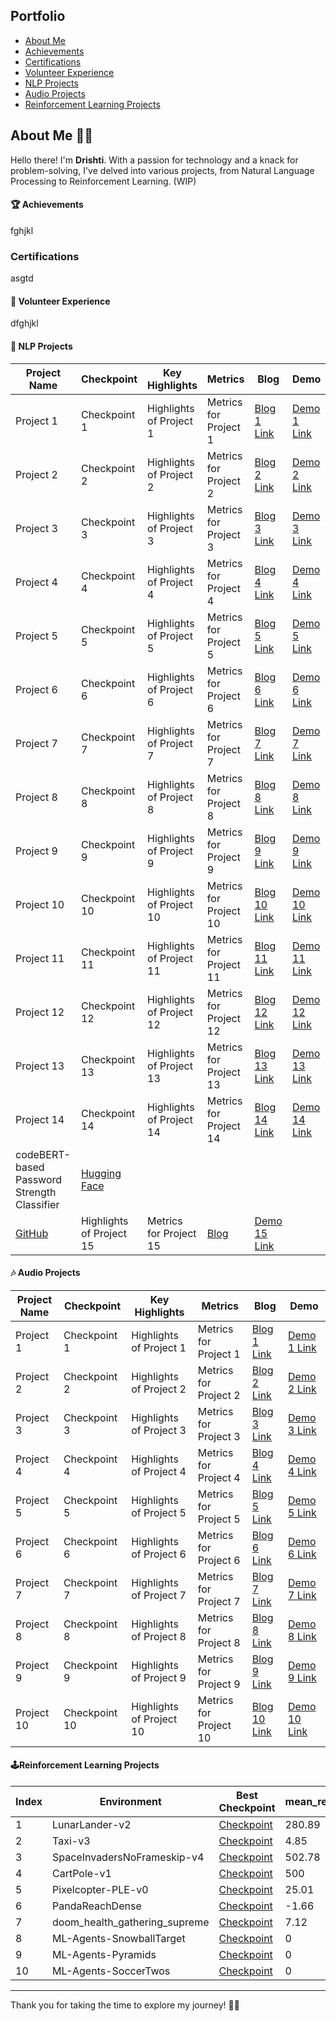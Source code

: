 ## Portfolio

- [About Me](#)
- [Achievements](#)
- [Certifications](#)
- [Volunteer Experience](#)
- [NLP Projects](#)
- [Audio Projects](#)
- [Reinforcement Learning Projects](#)



## About Me 🙋‍♂️

Hello there! I'm **Drishti**. With a passion for technology and a knack for problem-solving, I've delved into various projects, from Natural Language Processing to Reinforcement Learning. (WIP)

#### 🏆 Achievements

fghjkl

### Certifications

asgtd

#### 💪 Volunteer Experience

dfghjkl

#### 🤖 NLP Projects

| Project Name       | Checkpoint       | Key Highlights           | Metrics                  | Blog                    | Demo                  |
|--------------------|------------------|--------------------------|--------------------------|-------------------------|-----------------------|
| Project 1          | Checkpoint 1     | Highlights of Project 1  | Metrics for Project 1    | [Blog 1 Link](#)        | [Demo 1 Link](#)      |
| Project 2          | Checkpoint 2     | Highlights of Project 2  | Metrics for Project 2    | [Blog 2 Link](#)        | [Demo 2 Link](#)      |
| Project 3          | Checkpoint 3     | Highlights of Project 3  | Metrics for Project 3    | [Blog 3 Link](#)        | [Demo 3 Link](#)      |
| Project 4          | Checkpoint 4     | Highlights of Project 4  | Metrics for Project 4    | [Blog 4 Link](#)        | [Demo 4 Link](#)      |
| Project 5          | Checkpoint 5     | Highlights of Project 5  | Metrics for Project 5    | [Blog 5 Link](#)        | [Demo 5 Link](#)      |
| Project 6          | Checkpoint 6     | Highlights of Project 6  | Metrics for Project 6    | [Blog 6 Link](#)        | [Demo 6 Link](#)      |
| Project 7          | Checkpoint 7     | Highlights of Project 7  | Metrics for Project 7    | [Blog 7 Link](#)        | [Demo 7 Link](#)      |
| Project 8          | Checkpoint 8     | Highlights of Project 8  | Metrics for Project 8    | [Blog 8 Link](#)        | [Demo 8 Link](#)      |
| Project 9          | Checkpoint 9     | Highlights of Project 9  | Metrics for Project 9    | [Blog 9 Link](#)        | [Demo 9 Link](#)      |
| Project 10         | Checkpoint 10    | Highlights of Project 10 | Metrics for Project 10   | [Blog 10 Link](#)       | [Demo 10 Link](#)     |
| Project 11         | Checkpoint 11    | Highlights of Project 11 | Metrics for Project 11   | [Blog 11 Link](#)       | [Demo 11 Link](#)     |
| Project 12         | Checkpoint 12    | Highlights of Project 12 | Metrics for Project 12   | [Blog 12 Link](#)       | [Demo 12 Link](#)     |
| Project 13         | Checkpoint 13    | Highlights of Project 13 | Metrics for Project 13   | [Blog 13 Link](#)       | [Demo 13 Link](#)     |
| Project 14         | Checkpoint 14    | Highlights of Project 14 | Metrics for Project 14   | [Blog 14 Link](#)       | [Demo 14 Link](#)     |
| codeBERT-based Password Strength Classifier         | [Hugging Face](https://huggingface.co/DrishtiSharma/codebert-base-password-strength-classifier-normal-weight-balancing)
[GitHub](https://github.com/DrishtiShrrrma/codebert-base-password-strength-classifier/)| Highlights of Project 15 | Metrics for Project 15   | [Blog](https://github.com/DrishtiShrrrma/codebert-base-password-strength-classifier/blob/main/README.md)       | [Demo 15 Link](#)     |


#### 🎶 Audio Projects


| Project Name       | Checkpoint       | Key Highlights           | Metrics                  | Blog                    | Demo                  |
|--------------------|------------------|--------------------------|--------------------------|-------------------------|-----------------------|
| Project 1          | Checkpoint 1     | Highlights of Project 1  | Metrics for Project 1    | [Blog 1 Link](#)        | [Demo 1 Link](#)      |
| Project 2          | Checkpoint 2     | Highlights of Project 2  | Metrics for Project 2    | [Blog 2 Link](#)        | [Demo 2 Link](#)      |
| Project 3          | Checkpoint 3     | Highlights of Project 3  | Metrics for Project 3    | [Blog 3 Link](#)        | [Demo 3 Link](#)      |
| Project 4          | Checkpoint 4     | Highlights of Project 4  | Metrics for Project 4    | [Blog 4 Link](#)        | [Demo 4 Link](#)      |
| Project 5          | Checkpoint 5     | Highlights of Project 5  | Metrics for Project 5    | [Blog 5 Link](#)        | [Demo 5 Link](#)      |
| Project 6          | Checkpoint 6     | Highlights of Project 6  | Metrics for Project 6    | [Blog 6 Link](#)        | [Demo 6 Link](#)      |
| Project 7          | Checkpoint 7     | Highlights of Project 7  | Metrics for Project 7    | [Blog 7 Link](#)        | [Demo 7 Link](#)      |
| Project 8          | Checkpoint 8     | Highlights of Project 8  | Metrics for Project 8    | [Blog 8 Link](#)        | [Demo 8 Link](#)      |
| Project 9          | Checkpoint 9     | Highlights of Project 9  | Metrics for Project 9    | [Blog 9 Link](#)        | [Demo 9 Link](#)      |
| Project 10         | Checkpoint 10    | Highlights of Project 10 | Metrics for Project 10   | [Blog 10 Link](#)       | [Demo 10 Link](#)     |


#### 🕹Reinforcement Learning Projects

| Index | Environment                      | Best Checkpoint                                                                                                 | mean_reward | Demo                                                                                                                             |
|-------|----------------------------------|-----------------------------------------------------------------------------------------------------------------|-------------|----------------------------------------------------------------------------------------------------------------------------------|
| 1     | LunarLander-v2                  | [Checkpoint](https://huggingface.co/DrishtiSharma/PPO-LunarLander-v2-12M-steps-successive-training)           | 280.89      | [Demo](https://huggingface.co/DrishtiSharma/PPO-LunarLander-v2-12M-steps-successive-training/resolve/main/replay.mp4)           |
| 2     | Taxi-v3                          | [Checkpoint](https://huggingface.co/DrishtiSharma/q-Taxi-v3-100000-episodes)                                 | 4.85        | [Demo](https://huggingface.co/DrishtiSharma/q-Taxi-v3-100000-episodes/resolve/main/replay.mp4)                                 |
| 3     | SpaceInvadersNoFrameskip-v4      | [Checkpoint](https://huggingface.co/DrishtiSharma/dqn-SpaceInvadersNoFrameskip-v4-2M-steps)                  | 502.78      | [Demo](https://huggingface.co/DrishtiSharma/dqn-SpaceInvadersNoFrameskip-v4-2M-steps/resolve/main/replay.mp4)                  |
| 4     | CartPole-v1                      | [Checkpoint](https://huggingface.co/DrishtiSharma/Reinforce-CartPole-v1-10k-steps)                           | 500         | [Demo](https://huggingface.co/DrishtiSharma/Reinforce-CartPole-v1-10k-steps/resolve/main/replay.mp4)                           |
| 5     | Pixelcopter-PLE-v0               | [Checkpoint](https://huggingface.co/DrishtiSharma/Reinforce-PixelCopter-1L)                                 | 25.01       | [Demo](https://huggingface.co/DrishtiSharma/Reinforce-PixelCopter-1L/resolve/main/replay.mp4)                                 |
| 6     | PandaReachDense                  | [Checkpoint](https://huggingface.co/DrishtiSharma/a2c-PandaReachDense-v2)                                    | -1.66       | [Demo](https://huggingface.co/DrishtiSharma/a2c-PandaReachDense-v2/resolve/main/replay.mp4)                                    |
| 7     | doom_health_gathering_supreme    | [Checkpoint](https://huggingface.co/DrishtiSharma/rl_course_vizdoom_health_gathering_supreme)                 | 7.12        | [Demo](https://huggingface.co/DrishtiSharma/rl_course_vizdoom_health_gathering_supreme/resolve/main/replay.mp4)                 |
| 8     | ML-Agents-SnowballTarget         | [Checkpoint](https://huggingface.co/DrishtiSharma/ppo-SnowballTarget)                                         | 0           | Demo                                                                                                                       |
| 9     | ML-Agents-Pyramids               | [Checkpoint](https://huggingface.co/DrishtiSharma/ppo-Pyramids)                                               | 0           | Demo                                                                                                                       |
| 10    | ML-Agents-SoccerTwos             | [Checkpoint](https://huggingface.co/DrishtiSharma/SoccerTwos-numlayers-16)                                   | 0           | Demo                                                                                                                       |



</details>

---

Thank you for taking the time to explore my journey! 👨‍💻









<!--
**DrishtiShrrrma/DrishtiShrrrma** is a ✨ _special_ ✨ repository because its `README.md` (this file) appears on your GitHub profile.

Here are some ideas to get you started:

- 🔭 I’m currently working on ...
- 🌱 I’m currently learning ...
- 👯 I’m looking to collaborate on ...
- 🤔 I’m looking for help with ...
- 💬 Ask me about ...
- 📫 How to reach me: ...
- 😄 Pronouns: ...
- ⚡ Fun fact: ...
-->
